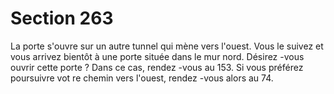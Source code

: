 # Section 263

La porte s'ouvre sur un autre tunnel qui mène vers l'ouest. Vous le suivez et vous arrivez
bientôt à une porte située dans le mur nord. Désirez -vous ouvrir cette porte  ? Dans ce cas,
rendez -vous au 153. Si vous préférez poursuivre vot re chemin vers l'ouest, rendez -vous
alors au 74.